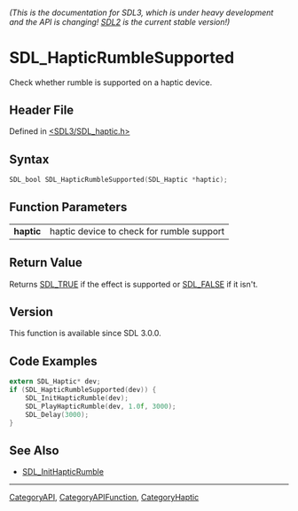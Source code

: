 ###### (This is the documentation for SDL3, which is under heavy development and the API is changing! [SDL2](https://wiki.libsdl.org/SDL2/) is the current stable version!)
# SDL_HapticRumbleSupported

Check whether rumble is supported on a haptic device.

## Header File

Defined in [<SDL3/SDL_haptic.h>](https://github.com/libsdl-org/SDL/blob/main/include/SDL3/SDL_haptic.h)

## Syntax

```c
SDL_bool SDL_HapticRumbleSupported(SDL_Haptic *haptic);

```

## Function Parameters

|                |                                           |
| -------------- | ----------------------------------------- |
| **haptic**     | haptic device to check for rumble support |

## Return Value

Returns [SDL_TRUE](SDL_TRUE) if the effect is supported or
[SDL_FALSE](SDL_FALSE) if it isn't.

## Version

This function is available since SDL 3.0.0.

## Code Examples

```c
extern SDL_Haptic* dev;
if (SDL_HapticRumbleSupported(dev)) {
    SDL_InitHapticRumble(dev);
    SDL_PlayHapticRumble(dev, 1.0f, 3000);
    SDL_Delay(3000);
}
```

## See Also

- [SDL_InitHapticRumble](SDL_InitHapticRumble)

----
[CategoryAPI](CategoryAPI), [CategoryAPIFunction](CategoryAPIFunction), [CategoryHaptic](CategoryHaptic)

